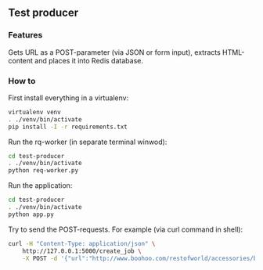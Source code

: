 ## Test producer

### Features
Gets URL as a POST-parameter (via JSON or form input), extracts HTML-content and places it into Redis database.

### How to

First install everything in a virtualenv:

```bash
virtualenv venv
. ./venv/bin/activate
pip install -I -r requirements.txt
```
Run the rq-worker (in separate terminal winwod):
```bash
cd test-producer
. ./venv/bin/activate
python req-worker.py
```

Run the application:

```bash
cd test-producer
. ./venv/bin/activate
python app.py
```

Try to send the POST-requests. For example (via curl command in shell):
```bash
curl -H "Content-Type: application/json" \
    http://127.0.0.1:5000/create_job \
    -X POST -d '{"url":"http://www.boohoo.com/restofworld/accessories/beauty/icat/beauty#esp_pg=1"}'
```
